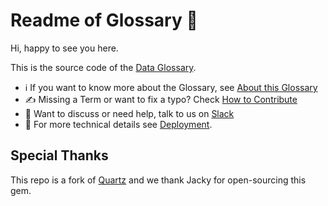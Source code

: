 # Readme of Glossary 🧠

Hi, happy to see you here.

This is the source code of the [Data Glossary](https://glossary.airbyte.com).

* ℹ If you want to know more about the Glossary, see [About this Glossary](https://glossary.airbyte.com/term/about-this-glossary/)
* ✍ Missing a Term or want to fix a typo? Check [How to Contribute](https://glossary.airbyte.com/term/contribute-to-glossary/)
* 👀 Want to discuss or need help, talk to us on [Slack](https://slack.airbyte.com/)
* 🔨 For more technical details see [Deployment](deployment.md).

## Special Thanks
This repo is a fork of [Quartz](https://github.com/jackyzha0/quartz) and we thank Jacky for open-sourcing this gem.
